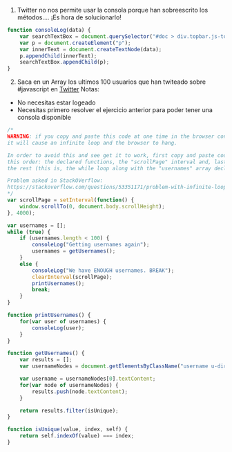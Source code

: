 1. Twitter no nos permite usar la consola porque han sobreescrito los métodos.... ¡Es hora de solucionarlo!
```javascript
function consoleLog(data) {
    var searchTextBox = document.querySelector("#doc > div.topbar.js-topbar > div > div > div > div > div");
    var p = document.createElement("p");
    var innerText = document.createTextNode(data);
    p.appendChild(innerText);
    searchTextBox.appendChild(p);
}
```

2. Saca en un Array los ultimos 100 usuarios que han twiteado sobre #javascript en [Twitter](https://twitter.com/hashtag/javascript?src=hash&lang=es) Notas:
- No necesitas estar logeado
- Necesitas primero resolver el ejercicio anterior para poder tener una consola disponible
```javascript
/*
WARNING: if you copy and paste this code at one time in the browser console,
it will cause an infinite loop and the browser to hang.

In order to avoid this and see get it to work, first copy and paste code in
this order: the declared functions, the "scrollPage" interval and, lastly,
the rest (this is, the while loop along with the "usernames" array declaration).

Problem asked in StackOVerflow:
https://stackoverflow.com/questions/53351171/problem-with-infinite-loop-when-manipulating-dom
*/
var scrollPage = setInterval(function() {
    window.scrollTo(0, document.body.scrollHeight);
}, 4000);

var usernames = [];
while (true) {
    if (usernames.length < 100) {
        consoleLog("Getting usernames again");
        usernames = getUsernames();
    }
    else {
        consoleLog("We have ENOUGH usernames. BREAK");
        clearInterval(scrollPage);
        printUsernames();
        break;
    }
}

function printUsernames() {
    for(var user of usernames) {
        consoleLog(user);
    }
}

function getUsernames() {
    var results = [];
    var usernameNodes = document.getElementsByClassName("username u-dir u-textTruncate");

    var username = usernameNodes[0].textContent;
    for(var node of usernameNodes) {
        results.push(node.textContent);
    }

    return results.filter(isUnique);
}

function isUnique(value, index, self) {
    return self.indexOf(value) === index;
}
```
